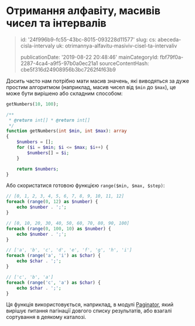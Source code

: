 Отримання алфавіту, масивів чисел та інтервалів
===============================================

> id: '24f996b9-fc55-43bc-8015-093228d11577'
> slug:
> 	cs: abeceda-cisla-intervaly
> 	uk: otrimannya-alfavitu-masiviv-cisel-ta-intervaliv
> 
> publicationDate: '2019-08-22 20:48:46'
> mainCategoryId: fbf79f0a-2287-4ca4-a9f5-97b0a0ec21a1
> sourceContentHash: cbe5f316d24908956b3bc7262f4f63b9

Досить часто нам потрібно мати масив значень, які виводяться за дуже простим алгоритмом (наприклад, масив чисел від `$min` до `$max`), це може бути вирішено або складним способом:

```php
getNumbers(10, 100);

/**
 * @return int[] * @return int[]
 */
function getNumbers(int $min, int $max): array
{
	$numbers = [];
	for ($i = $min; $i <= $max; $i++) {
		$numbers[] = $i;
	}

	return $numbers;
}
```

Або скористатися готовою функцією `range($min, $max, $step)`:

```php
// [0, 1, 2, 3, 4, 5, 6, 7, 8, 9, 10, 11, 12]
foreach (range(0, 12) as $number) {
	echo $number . ';';
}

// [0, 10, 20, 30, 40, 50, 60, 70, 80, 90, 100]
foreach (range(0, 100, 10) as $number) {
	echo $number . ';';
}

// ['a', 'b', 'c', 'd', 'e', 'f', 'g', 'h', 'i']
foreach (range('a', 'i') as $char) {
	echo $char . ';';
}

// ['c', 'b', 'a']
foreach (range('c', 'a') as $char) {
	echo $char . ';';
}
```

Ця функція використовується, наприклад, в модулі <a href="/paginator">Paginator</a>, який вирішує питання пагінації довгого списку результатів, або взагалі сортування в деякому каталозі.
